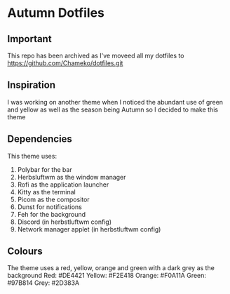 # Autumn Dotfiles
## Important
This repo has been archived as I've moveed all my dotfiles to https://github.com/Chameko/dotfiles.git

## Inspiration
I was working on another theme when I noticed the abundant use of green and yellow as well as the season being Autumn so I decided to make this theme

## Dependencies
This theme uses:
1. Polybar for the bar
2. Herbsluftwm as the window manager
3. Rofi as the application launcher
4. Kitty as the terminal
5. Picom as the compositor
6. Dunst for notifications
7. Feh for the background
8. Discord (in herbstluftwm config)
9. Network manager applet (in herbstluftwm config)

## Colours
The theme uses a red, yellow, orange and green with a dark grey as the background
Red: #DE4421 
Yellow: #F2E418 
Orange: #F0A11A 
Green: #97B814 
Grey:  #2D383A 
